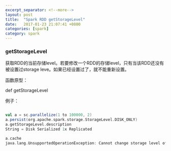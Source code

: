 ```yaml
---
excerpt_separator: <!--more-->
layout: post
title:  "Spark RDD getStorageLevel"
date:   2017-01-23 21:07:41 +0800
categories: [spark]
category: spark
---
```


### getStorageLevel
  
获取RDD的当前存储level。若要修改一个RDD的存储level，只有当该RDD还没有被设置过storage leve。如果已经设置过了，就不能重新设置。

函数原型：

  def getStorageLevel

例子：

```scala

val a = sc.parallelize(1 to 100000, 2)
a.persist(org.apache.spark.storage.StorageLevel.DISK_ONLY)
a.getStorageLevel.description
String = Disk Serialized 1x Replicated

a.cache
java.lang.UnsupportedOperationException: Cannot change storage level of an RDD after it was already assigned a level
```


